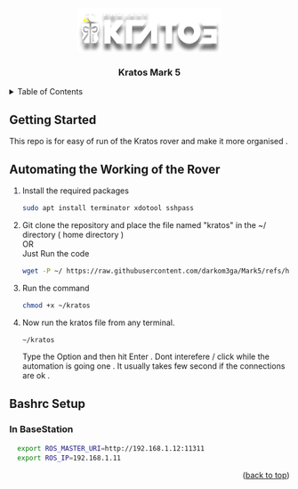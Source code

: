
<a id="readme-top"></a>

<br />
<div align="center">
  <a href="https://kratos-the-rover.github.io/">
    <img src="extrafiles/logo.png" alt="Logo" width="260" height="80">
  </a>
  <h3 align="center">Kratos Mark 5 </h3>
</div>



<details>
  <summary>Table of Contents</summary>
  <ol>
    <a href="#automating-the-running-of-the-rover">Automating the Working of the Rover</a>
  </ol>
</details>




## Getting Started

This repo is for easy of run of the Kratos rover and make it more organised .

## Automating the Working of the Rover


1. Install the required packages
    ```sh
    sudo apt install terminator xdotool sshpass
    ```
2. Git clone the repository and place the file named "kratos" in the ~/ directory ( home directory )</br>OR</br>Just Run the code 
    ```sh
    wget -P ~/ https://raw.githubusercontent.com/darkom3ga/Mark5/refs/heads/main/kratos
    ```

3. Run the command 
    ```sh
    chmod +x ~/kratos
    ```

4. Now run the kratos file from any terminal. 
    ```sh
    ~/kratos
    ```
    Type the Option and then hit Enter . Dont interefere / click while the automation is going one . It usually takes few second if the connections are ok .

## Bashrc Setup 

### In BaseStation

  ```sh
    export ROS_MASTER_URI=http://192.168.1.12:11311
    export ROS_IP=192.168.1.11
  ```

<p align="right">(<a href="#readme-top">back to top</a>)</p>

